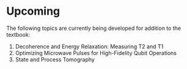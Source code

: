 # Upcoming

The following topics are currently being developed for addition to the textbook:

1. Decoherence and Energy Relaxation: Measuring T2 and T1
2. Optimizing Microwave Pulses for High-Fidelity Qubit Operations
3. State and Process Tomography
